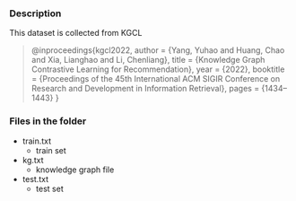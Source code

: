 ### Description

This dataset is collected from KGCL

>@inproceedings{kgcl2022,
  author = {Yang, Yuhao and Huang, Chao and Xia, Lianghao and Li, Chenliang},
  title = {Knowledge Graph Contrastive Learning for Recommendation},
  year = {2022},
  booktitle = {Proceedings of the 45th International ACM SIGIR Conference on Research and Development in Information Retrieval},
  pages = {1434–1443}
}




### Files in the folder

- train.txt
  - train set
- kg.txt
  - knowledge graph file
- test.txt 
  - test set

